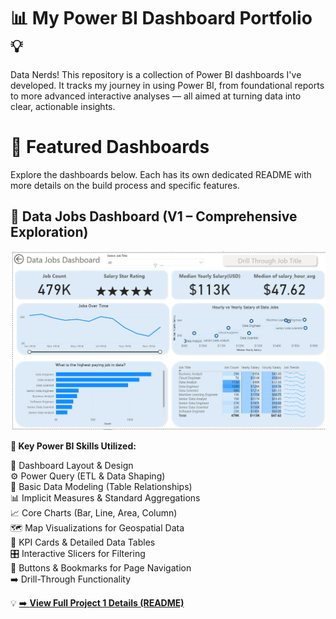 # 📊 My Power BI Dashboard Portfolio 💡

Data Nerds! This repository is a collection of Power BI dashboards I've developed. It tracks my journey in using Power BI, from foundational reports to more advanced interactive analyses — all aimed at turning data into clear, actionable insights.

# 🚀 Featured Dashboards

Explore the dashboards below. Each has its own dedicated README with more details on the build process and specific features.

## 📂 Data Jobs Dashboard (V1 – Comprehensive Exploration)

![Data Jobs DB GIF](/images/Project1_Page1.png)

**🔧 Key Power BI Skills Utilized:**

🎨 Dashboard Layout & Design  
⚙️ Power Query (ETL & Data Shaping)  
🔗 Basic Data Modeling (Table Relationships)  
📊 Implicit Measures & Standard Aggregations  
📈 Core Charts (Bar, Line, Area, Column)  
🗺️ Map Visualizations for Geospatial Data  
📘 KPI Cards & Detailed Data Tables  
🎛️ Interactive Slicers for Filtering  
🔘 Buttons & Bookmarks for Page Navigation  
➡️ Drill-Through Functionality  

💡 [➡️ **View Full Project 1 Details (README)**](./Data_Jobs_v1/README.md)